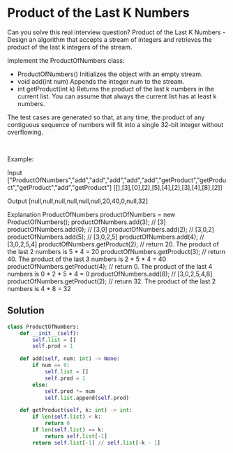 # Product of the Last K Numbers

Can you solve this real interview question? Product of the Last K Numbers - Design an algorithm that accepts a stream of integers and retrieves the product of the last k integers of the stream.

Implement the ProductOfNumbers class:

 * ProductOfNumbers() Initializes the object with an empty stream.
 * void add(int num) Appends the integer num to the stream.
 * int getProduct(int k) Returns the product of the last k numbers in the current list. You can assume that always the current list has at least k numbers.

The test cases are generated so that, at any time, the product of any contiguous sequence of numbers will fit into a single 32-bit integer without overflowing.

 

Example:


Input
["ProductOfNumbers","add","add","add","add","add","getProduct","getProduct","getProduct","add","getProduct"]
[[],[3],[0],[2],[5],[4],[2],[3],[4],[8],[2]]

Output
[null,null,null,null,null,null,20,40,0,null,32]

Explanation
ProductOfNumbers productOfNumbers = new ProductOfNumbers();
productOfNumbers.add(3);        // [3]
productOfNumbers.add(0);        // [3,0]
productOfNumbers.add(2);        // [3,0,2]
productOfNumbers.add(5);        // [3,0,2,5]
productOfNumbers.add(4);        // [3,0,2,5,4]
productOfNumbers.getProduct(2); // return 20. The product of the last 2 numbers is 5 * 4 = 20
productOfNumbers.getProduct(3); // return 40. The product of the last 3 numbers is 2 * 5 * 4 = 40
productOfNumbers.getProduct(4); // return 0. The product of the last 4 numbers is 0 * 2 * 5 * 4 = 0
productOfNumbers.add(8);        // [3,0,2,5,4,8]
productOfNumbers.getProduct(2); // return 32. The product of the last 2 numbers is 4 * 8 = 32

## Solution
```py
class ProductOfNumbers:
    def __init__(self):
        self.list = []
        self.prod = 1

    def add(self, num: int) -> None:
        if num == 0:
            self.list = []
            self.prod = 1
        else:
            self.prod *= num
            self.list.append(self.prod)

    def getProduct(self, k: int) -> int:
        if len(self.list) < k:
            return 0
        if len(self.list) == k:
            return self.list[-1]
        return self.list[-1] // self.list[-k - 1]
```
